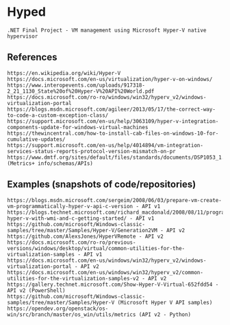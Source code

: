 # Hyped
	.NET Final Project - VM management using Microsoft Hyper-V native hypervisor


## References
	https://en.wikipedia.org/wiki/Hyper-V
	https://docs.microsoft.com/en-us/virtualization/hyper-v-on-windows/
	https://www.interopevents.com/uploads/917318-2_21_1130_State%20of%20Hyper-V%20API%20World.pdf
	https://docs.microsoft.com/ro-ro/windows/win32/hyperv_v2/windows-virtualization-portal
	https://blogs.msdn.microsoft.com/agileer/2013/05/17/the-correct-way-to-code-a-custom-exception-class/
	https://support.microsoft.com/en-us/help/3063109/hyper-v-integration-components-update-for-windows-virtual-machines
	https://thewincentral.com/how-to-install-cab-files-on-windows-10-for-cumulative-updates/
	https://support.microsoft.com/en-us/help/4014894/vm-integration-services-status-reports-protocol-version-mismatch-on-pr
	https://www.dmtf.org/sites/default/files/standards/documents/DSP1053_1.1.0a.pdf (Metrics+ info/schemas/APIs)

## Examples (snapshots of code/repositories)
	https://blogs.msdn.microsoft.com/sergeim/2008/06/03/prepare-vm-create-vm-programmatically-hyper-v-api-c-version - API v1
	https://blogs.technet.microsoft.com/richard_macdonald/2008/08/11/programming-hyper-v-with-wmi-and-c-getting-started/ - API v1
	https://github.com/microsoft/Windows-classic-samples/tree/master/Samples/Hyper-V/Generation2VM - API v2
	https://github.com/AlexsJones/HyperVRemote - API v2
	https://docs.microsoft.com/ro-ro/previous-versions/windows/desktop/virtual/common-utilities-for-the-virtualization-samples - API v1
	https://docs.microsoft.com/en-us/windows/win32/hyperv_v2/windows-virtualization-portal - API v2
	https://docs.microsoft.com/en-us/windows/win32/hyperv_v2/common-utilities-for-the-virtualization-samples-v2 - API v2
	https://gallery.technet.microsoft.com/Show-Hyper-V-Virtual-652fdd54 - API v2 (PowerShell)
	https://github.com/microsoft/Windows-classic-samples/tree/master/Samples/Hyper-V (Microsoft Hyper V API samples)
	https://opendev.org/openstack/os-win/src/branch/master/os_win/utils/metrics (API v2 - Python)
